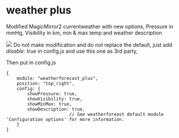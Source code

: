 # weather plus

Modified MagicMirror2 currentweather with new options, Pressure in mmHg,  Visibility in km, min & max temp and weather description

<img src=https://github.com/hangorazvan/weather_plus/blob/master/preview.png>
Do not make modification and do not replace the default, just add <i>disable: true</i> in config.js and use this one as 3rd party,

Then put in config.js


	{
		module: "weatherforecast_plus",
		position: "top_right",
		config: {
			showPressure: true,
			showVisibility: true,
			showMinMax: true,
			showDescription: true,
							// See weatherforeast default module 'Configuration options' for more information.
		}
	}
